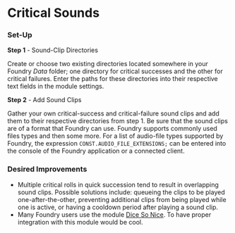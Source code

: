 # Critical Sounds


### Set-Up


**Step 1** - Sound-Clip Directories

Create or choose two existing directories located somewhere in your Foundry *Data* folder; one directory for critical successes and the other for critical failures. Enter the paths for these directories into their respective text fields in the module settings.


**Step 2** - Add Sound Clips

Gather your own critical-success and critical-failure sound clips and add them to their respective directories from step 1. Be sure that the sound clips are of a format that Foundry can use. Foundry supports commonly used files types and then some more. For a list of audio-file types supported by Foundry, the expression `CONST.AUDIO_FILE_EXTENSIONS;` can be entered into the console of the Foundry application or a connected client.


### Desired Improvements
- Multiple critical rolls in quick succession tend to result in overlapping sound clips. Possible solutions include: queueing the clips to be played one-after-the-other, preventing additional clips from being played while one is active, or having a cooldown period after playing a sound clip.
- Many Foundry users use the module [Dice So Nice](https://gitlab.com/riccisi/foundryvtt-dice-so-nice). To have proper integration with this module would be cool.
